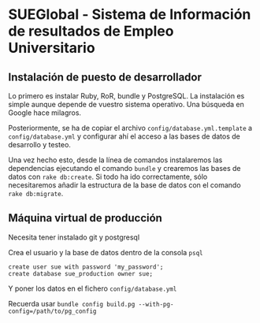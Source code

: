 SUEGlobal - Sistema de Información de resultados de Empleo Universitario
===

Instalación de puesto de desarrollador
---

Lo primero es instalar Ruby, RoR, bundle y PostgreSQL. La instalación es
simple aunque depende de vuestro sistema operativo. Una búsqueda en Google
hace milagros.

Posteriormente, se ha de copiar el archivo `config/database.yml.template` a
`config/database.yml` y configurar ahí el acceso a las bases de datos de
desarrollo y testeo.

Una vez hecho esto, desde la línea de comandos instalaremos las dependencias
ejecutando el comando `bundle` y crearemos las bases de datos con
`rake db:create`. Si todo ha ido correctamente, sólo necesitaremos añadir la
estructura de la base de datos con el comando `rake db:migrate`.

Máquina virtual de producción
-----------------------------

Necesita tener instalado git y postgresql

Crea el usuario y la base de datos dentro de la consola ```psql```

```
create user sue with password 'my_password';
create database sue_production owner sue;
```

Y poner los datos en el fichero ```config/database.yml```

Recuerda usar ```bundle config build.pg --with-pg-config=/path/to/pg_config```
